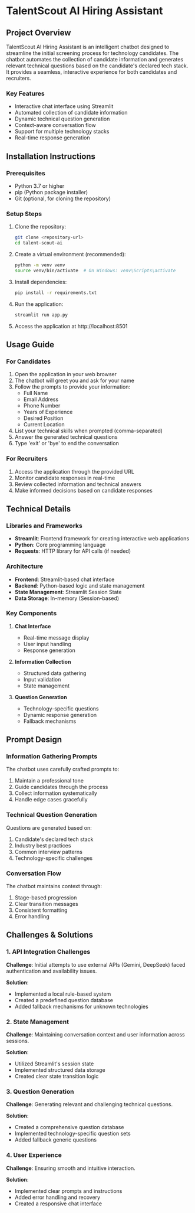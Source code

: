 # TalentScout AI Hiring Assistant

## Project Overview
TalentScout AI Hiring Assistant is an intelligent chatbot designed to streamline the initial screening process for technology candidates. The chatbot automates the collection of candidate information and generates relevant technical questions based on the candidate's declared tech stack. It provides a seamless, interactive experience for both candidates and recruiters.

### Key Features
- Interactive chat interface using Streamlit
- Automated collection of candidate information
- Dynamic technical question generation
- Context-aware conversation flow
- Support for multiple technology stacks
- Real-time response generation

## Installation Instructions

### Prerequisites
- Python 3.7 or higher
- pip (Python package installer)
- Git (optional, for cloning the repository)

### Setup Steps
1. Clone the repository:
   ```bash
   git clone <repository-url>
   cd talent-scout-ai
   ```

2. Create a virtual environment (recommended):
   ```bash
   python -m venv venv
   source venv/bin/activate  # On Windows: venv\Scripts\activate
   ```

3. Install dependencies:
   ```bash
   pip install -r requirements.txt
   ```

4. Run the application:
   ```bash
   streamlit run app.py
   ```

5. Access the application at http://localhost:8501

## Usage Guide

### For Candidates
1. Open the application in your web browser
2. The chatbot will greet you and ask for your name
3. Follow the prompts to provide your information:
   - Full Name
   - Email Address
   - Phone Number
   - Years of Experience
   - Desired Position
   - Current Location
4. List your technical skills when prompted (comma-separated)
5. Answer the generated technical questions
6. Type 'exit' or 'bye' to end the conversation

### For Recruiters
1. Access the application through the provided URL
2. Monitor candidate responses in real-time
3. Review collected information and technical answers
4. Make informed decisions based on candidate responses

## Technical Details

### Libraries and Frameworks
- **Streamlit**: Frontend framework for creating interactive web applications
- **Python**: Core programming language
- **Requests**: HTTP library for API calls (if needed)

### Architecture
- **Frontend**: Streamlit-based chat interface
- **Backend**: Python-based logic and state management
- **State Management**: Streamlit Session State
- **Data Storage**: In-memory (Session-based)

### Key Components
1. **Chat Interface**
   - Real-time message display
   - User input handling
   - Response generation

2. **Information Collection**
   - Structured data gathering
   - Input validation
   - State management

3. **Question Generation**
   - Technology-specific questions
   - Dynamic response generation
   - Fallback mechanisms

## Prompt Design

### Information Gathering Prompts
The chatbot uses carefully crafted prompts to:
1. Maintain a professional tone
2. Guide candidates through the process
3. Collect information systematically
4. Handle edge cases gracefully

### Technical Question Generation
Questions are generated based on:
1. Candidate's declared tech stack
2. Industry best practices
3. Common interview patterns
4. Technology-specific challenges

### Conversation Flow
The chatbot maintains context through:
1. Stage-based progression
2. Clear transition messages
3. Consistent formatting
4. Error handling

## Challenges & Solutions

### 1. API Integration Challenges
**Challenge**: Initial attempts to use external APIs (Gemini, DeepSeek) faced authentication and availability issues.

**Solution**: 
- Implemented a local rule-based system
- Created a predefined question database
- Added fallback mechanisms for unknown technologies

### 2. State Management
**Challenge**: Maintaining conversation context and user information across sessions.

**Solution**:
- Utilized Streamlit's session state
- Implemented structured data storage
- Created clear state transition logic

### 3. Question Generation
**Challenge**: Generating relevant and challenging technical questions.

**Solution**:
- Created a comprehensive question database
- Implemented technology-specific question sets
- Added fallback generic questions

### 4. User Experience
**Challenge**: Ensuring smooth and intuitive interaction.

**Solution**:
- Implemented clear prompts and instructions
- Added error handling and recovery
- Created a responsive chat interface

